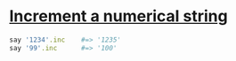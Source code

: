 [1]: http://rosettacode.org/wiki/Increment_a_numerical_string

# [Increment a numerical string][1]

```ruby
say '1234'.inc    #=> '1235'
say '99'.inc      #=> '100'
```
